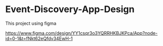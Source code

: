 # Event-Discovery-App-Design
This project using figma

https://www.figma.com/design/YY1csqr3o3YQRRHKBJKPca/App?node-id=0-1&t=fNkt62eQfdv34EwH-1
